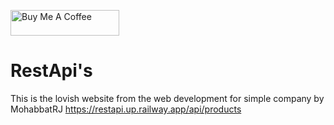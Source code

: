 <a href="https://www.buymeacoffee.com/mohabbatrj" target="_blank"><img src="https://cdn.buymeacoffee.com/buttons/default-orange.png" alt="Buy Me A Coffee" height="41" width="174"></a>
# RestApi's
This is the lovish website from the web development for simple company by MohabbatRJ
https://restapi.up.railway.app/api/products

 
 
